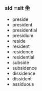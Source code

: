 ### sid =sit 坐


- preside
- president
- presidential
- presidium
- reside
- resident
- residence
- residential
- subside
- subsidence
- dissidence
- dissident
- assiduous
